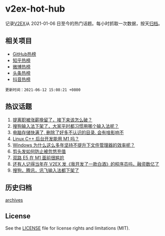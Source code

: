# v2ex-hot-hub

 记录[V2EX](https://www.v2ex.com/)从 2021-01-06 日至今的热门话题。每小时抓取一次数据，按天[归档](archives)。
 
 ## 相关项目

- [GitHub热榜](https://github.com/lonnyzhang423/github-hot-hub)
- [知乎热榜](https://github.com/lonnyzhang423/zhihu-hot-hub)
- [微博热榜](https://github.com/lonnyzhang423/weibo-hot-hub)
- [头条热榜](https://github.com/lonnyzhang423/toutiao-hot-hub)
- [抖音热榜](https://github.com/lonnyzhang423/douyin-hot-hub)


 `更新时间：2021-06-12 15:08:21 +0800`

## 热议话题

1. [提离职被涨薪挽留了，接下来该怎么破？](https://www.v2ex.com/t/782961)
1. [搜狗输入法下架了，大家平时都习惯用哪个输入法呢？](https://www.v2ex.com/t/783039)
1. [电脑存储快满了, 删除了好多不认识的目录. 会有啥影响不](https://www.v2ex.com/t/782923)
1. [Linux C++ 后台开发能用 M1 吗？](https://www.v2ex.com/t/782959)
1. [Windows 为什么这么多年坚持不提升下文件管理器的效率呢？](https://www.v2ex.com/t/783038)
1. [剪头发如何防止被忽悠充值](https://www.v2ex.com/t/783013)
1. [双路 E5 在 M1 面前很尴尬](https://www.v2ex.com/t/783020)
1. [还有人记得当年在 V2EX 发《我开发了一款白酒》的程序员吗，融资数亿了](https://www.v2ex.com/t/783022)
1. [搜狗，腾讯，讯飞输入法都下架了](https://www.v2ex.com/t/783055)

## 历史归档

[archives](archives)

## License

See the [LICENSE](LICENSE) file for license rights and limitations (MIT).
